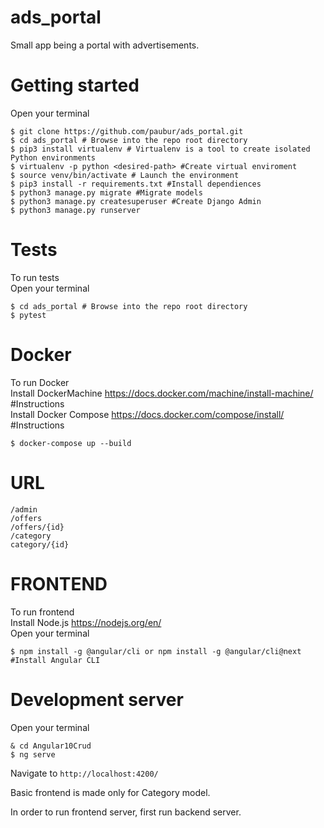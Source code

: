 # ads_portal
Small app being a portal with advertisements. 


# Getting started
Open your terminal
```
$ git clone https://github.com/paubur/ads_portal.git   
$ cd ads_portal # Browse into the repo root directory  
$ pip3 install virtualenv # Virtualenv is a tool to create isolated Python environments  
$ virtualenv -p python <desired-path> #Create virtual enviroment  
$ source venv/bin/activate # Launch the environment  
$ pip3 install -r requirements.txt #Install dependiences  
$ python3 manage.py migrate #Migrate models  
$ python3 manage.py createsuperuser #Create Django Admin  
$ python3 manage.py runserver
```


# Tests
To run tests  
Open your terminal  
```
$ cd ads_portal # Browse into the repo root directory
$ pytest
```


# Docker
To run Docker  
Install DockerMachine https://docs.docker.com/machine/install-machine/ #Instructions  
Install Docker Compose https://docs.docker.com/compose/install/ #Instructions  
```
$ docker-compose up --build
```
  
  
# URL
`/admin`  
`/offers`  
`/offers/{id}`  
`/category`  
`category/{id}`


# FRONTEND

To run frontend  
Install Node.js https://nodejs.org/en/  
Open your terminal  
```
$ npm install -g @angular/cli or npm install -g @angular/cli@next #Install Angular CLI
```

# Development server
Open your terminal
```
& cd Angular10Crud
$ ng serve
```
Navigate to `http://localhost:4200/`

Basic frontend is made only for Category model.

In order to run frontend server, first run backend server. 
